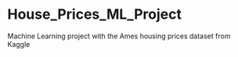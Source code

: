 # House_Prices_ML_Project
Machine Learning project with the Ames housing prices dataset from Kaggle
